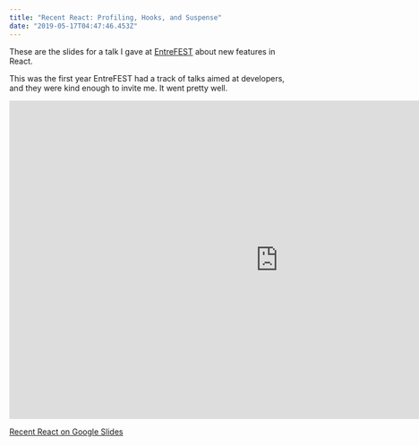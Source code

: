 ```yaml
---
title: "Recent React: Profiling, Hooks, and Suspense"
date: "2019-05-17T04:47:46.453Z"
---
```


These are the slides for a talk I gave at [EntreFEST](https://www.entrefest.com/) about new features in React.

This was the first year EntreFEST had a track of talks aimed at developers, and they were kind enough to invite me.
It went pretty well.

<iframe src="https://docs.google.com/presentation/d/e/2PACX-1vToe8-GMujWqgM2318w2UvAzU80cShhRkPFSYGH123f5bY1wfKbShzzW-X_2gBv7nwRouTL-B5vVgPB/embed?start=false&loop=false&delayms=3000" frameborder="0" width="960" height="569" allowfullscreen="true" mozallowfullscreen="true" webkitallowfullscreen="true"></iframe>

[Recent React on Google Slides](https://nlsmith.com/recent-react-2)
